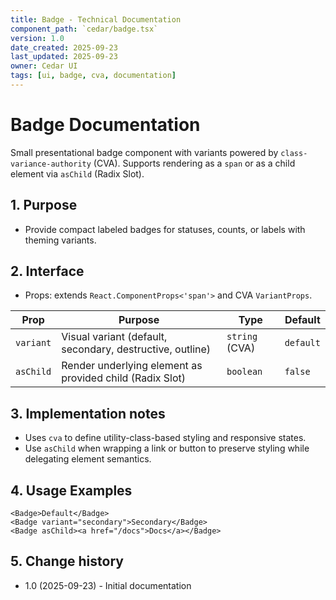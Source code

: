 ```yaml
---
title: Badge - Technical Documentation
component_path: `cedar/badge.tsx`
version: 1.0
date_created: 2025-09-23
last_updated: 2025-09-23
owner: Cedar UI
tags: [ui, badge, cva, documentation]
---
```


# Badge Documentation

Small presentational badge component with variants powered by `class-variance-authority` (CVA). Supports rendering as a `span` or as a child element via `asChild` (Radix Slot).

## 1. Purpose

- Provide compact labeled badges for statuses, counts, or labels with theming variants.

## 2. Interface

- Props: extends `React.ComponentProps<'span'>` and CVA `VariantProps`.

| Prop | Purpose | Type | Default |
|------|---------|------|---------|
| `variant` | Visual variant (default, secondary, destructive, outline) | `string` (CVA) | `default` |
| `asChild` | Render underlying element as provided child (Radix Slot) | `boolean` | `false` |

## 3. Implementation notes

- Uses `cva` to define utility-class-based styling and responsive states.
- Use `asChild` when wrapping a link or button to preserve styling while delegating element semantics.

## 4. Usage Examples

```tsx
<Badge>Default</Badge>
<Badge variant="secondary">Secondary</Badge>
<Badge asChild><a href="/docs">Docs</a></Badge>
```

## 5. Change history

- 1.0 (2025-09-23) - Initial documentation

